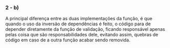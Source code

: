 ### 2 - b)
A principal diferença entre as duas implementações da função, é que quando o uso da inversão de dependências é feito,
o código para de depender diretamente da função de validação, ficando responsável apenas pelas coisa que são responsabilidades dele, evitando assim, quebras de código em caso de a outra função acabar sendo removida. 